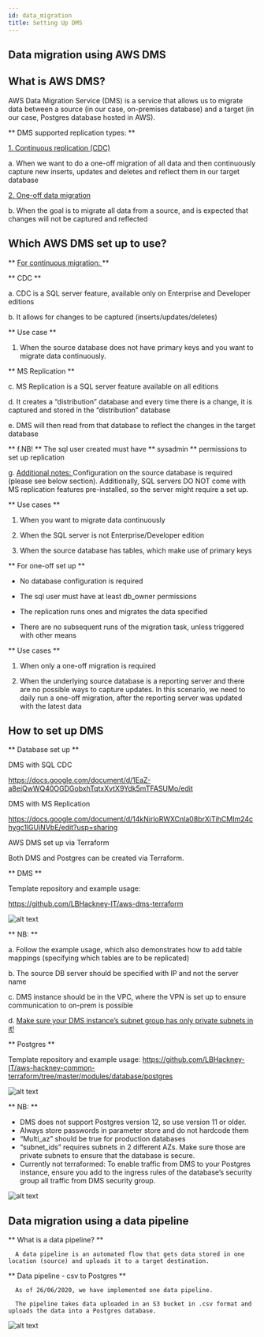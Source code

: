 ```yaml
---
id: data_migration
title: Setting Up DMS
---
```


## Data migration using AWS DMS

## What is AWS DMS? ##

AWS Data Migration Service (DMS) is a service that allows us to migrate data between a source (in our case, on-premises database) and a target (in our case, Postgres database hosted in AWS).

** DMS supported replication types: **

<u> 1. Continuous replication (CDC) </u>

  a. When we want to do a one-off migration of all data and then continuously capture new inserts, updates and deletes and reflect them in our target database

<u> 2. One-off data migration </u>

  b. When the goal is to migrate all data from a source, and is expected that changes will not be captured and reflected


## Which AWS DMS set up to use?

**  <u> For continuous migration: </u> **

**  CDC **

  a. CDC is a SQL server feature, available only on Enterprise and Developer editions

  b. It allows for changes to be captured (inserts/updates/deletes)

**  Use case **

  1. When the source database does not have primary keys and you want to migrate data continuously.

**   MS Replication **

  c. MS Replication is a SQL server feature available on all editions

  d. It creates a “distribution” database and every time there is a change, it is captured and stored in the “distribution” database

  e. DMS will then read from that database to reflect the changes in the target database

**  f.NB! ** The sql user created must have ** sysadmin ** permissions to set up replication

  g. <u> Additional notes: </u> Configuration on the source database is required (please see below section). Additionally, SQL servers DO NOT come with MS replication
   features pre-installed, so the server might require a set up.


**  Use cases **

  1. When you want to migrate data continuously

  2. When the SQL server is not Enterprise/Developer edition

  3. When the source database has tables, which make use of primary keys

**  For one-off set up **

  -  No database configuration is required

  - The sql user must have at least db_owner permissions

  - The replication runs ones and migrates the data specified

  - There are no subsequent runs of the migration task, unless triggered with other means

**  Use cases **

  1. When only a one-off migration is required

  2. When the underlying source database is a reporting server and there are no possible ways to capture updates. In this scenario, we need to daily run a one-off migration, after the reporting server was updated with the latest data


## How to set up DMS

** Database set up  **

 DMS with SQL CDC

https://docs.google.com/document/d/1EaZ-a8ejQwWQ40OGDGobxhTqtxXvtX9Ydk5mTFASUMo/edit

DMS with MS Replication

https://docs.google.com/document/d/14kNirloRWXCnla08brXiTihCMIm24chygc1lGUjNVbE/edit?usp=sharing

AWS DMS set up via Terraform

Both DMS and Postgres can be created via Terraform.

** DMS **

Template repository and example usage:

https://github.com/LBHackney-IT/aws-dms-terraform


![alt text](./doc-images/data_migration.png)


**  NB: **

  a. Follow the example usage, which also demonstrates how to add table mappings (specifying which tables are to be replicated)

  b. The source DB server should be specified with IP and not the server name

  c. DMS instance should be in the VPC, where the VPN is set up to ensure communication to on-prem is possible

  d. <u>  Make sure your DMS instance’s subnet group has only private subnets in it! </u>


**  Postgres **


  Template repository and example usage:
            https://github.com/LBHackney-IT/aws-hackney-common-terraform/tree/master/modules/database/postgres

![alt text](./doc-images/data2.png)

** NB: **
 - DMS does not support Postgres version 12, so use version 11 or older.
 - Always store passwords in parameter store and do not hardcode them
 - “Multi_az” should be true for production databases
 - “subnet_ids” requires subnets in 2 different AZs. Make sure those are private subnets to ensure that the database is secure.
- Currently not terraformed: To enable traffic from DMS to your Postgres instance, ensure you add to the ingress rules of the database’s security group all traffic   from DMS security group.

![alt text](./doc-images/data3.png)


##  Data migration using a data pipeline

  **    What is a data pipeline? **

      A data pipeline is an automated flow that gets data stored in one location (source) and uploads it to a target destination.

  **      Data pipeline - csv to Postgres **

      As of 26/06/2020, we have implemented one data pipeline.

      The pipeline takes data uploaded in an S3 bucket in .csv format and uploads the data into a Postgres database.

  ![alt text](./doc-images/data4.png)
